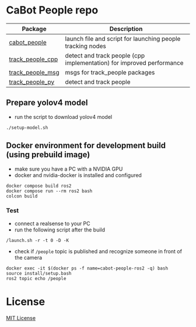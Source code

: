 # CaBot People repo

|Package|Description|
|---|---|
|[cabot_people](../cabot_people)|launch file and script for launching people tracking nodes|
|[track_people_cpp](../track_people_cpp)|detect and track people (cpp implementation) for improved performance|
|[track_people_msg](../track_people_msg)|msgs for track_people packages|
|[track_people_py](../track_people_py)|detect and track people|

## Prepare yolov4 model

- run the script to download yolov4 model

```
./setup-model.sh
```

## Docker environment for development build (using prebuild image)

- make sure you have a PC with a NVIDIA GPU
- docker and nvidia-docker is installed and configured

```
docker compose build ros2
docker compose run --rm ros2 bash
colcon build
```

### Test

- connect a realsense to your PC
- run the following script after the build

```
/launch.sh -r -t 0 -D -K
```

- check if `/people` topic is published and recognize someone in front of the camera

```
docker exec -it $(docker ps -f name=cabot-people-ros2 -q) bash
source install/setup.bash
ros2 topic echo /people
```

# License

[MIT License](LICENSE)
